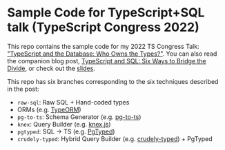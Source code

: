 # Sample Code for TypeScript+SQL talk (TypeScript Congress 2022)

This repo contains the sample code for my 2022 TS Congress Talk: ["TypeScript and the Database: Who Owns the Types?"][talk]. You can also read the companion blog post, [TypeScript and SQL: Six Ways to Bridge the Divide][post], or check out the [slides].

This repo has six branches corresponding to the six techniques described in the post:

- `raw-sql`: Raw SQL + Hand-coded types
- ORMs (e.g. [TypeORM])
- `pg-to-ts`: Schema Generator (e.g. [pg-to-ts])
- `knex`: Query Builder (e.g. [knex.js])
- `pgtyped`: SQL → TS (e.g. [PgTyped])
- `crudely-typed`: Hybrid Query Builder (e.g. [crudely-typed]) + PgTyped

[talk]: https://portal.gitnation.org/contents/typescript-and-the-database-who-owns-the-types
[post]: https://effectivetypescript.com/
[slides]: https://docs.google.com/presentation/d/1OsLdyLMtJ79fvuylYgmjlCrPNS_NK9xIAXKqoAyW3SI/edit#slide=id.p
[TypeORM]: https://typeorm.io/
[pg-to-ts]: https://github.com/danvk/pg-to-ts
[knex.js]: https://knexjs.org/
[PgTyped]: https://github.com/adelsz/pgtyped
[crudely-typed]: https://github.com/danvk/crudely-typed
